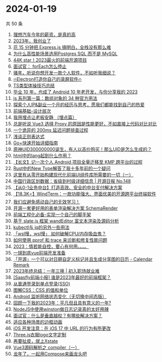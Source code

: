 # 2024-01-19

共 50 条

<!-- BEGIN JUEJIN -->
<!-- 最后更新时间 2024-01-19 01:04:52 +0800 -->
1. [理想汽车今年的薪资，是真的高](https://juejin.cn/post/7324224446452498442)
1. [2023年，我创业了](https://juejin.cn/post/7324213873783554083)
1. [花 15 分钟把 Express.js 搞明白，全栈没有那么难](https://juejin.cn/post/7324224387463348263)
1. [为什么高性能场景选用Postgres SQL 而不是 MySQL](https://juejin.cn/post/7324362442229891124)
1. [44K star！2023最火的前端开源项目](https://juejin.cn/post/7324750282859528229)
1. [面试官： forEach怎么停止](https://juejin.cn/post/7324384460136611850)
1. [骚年，听说你想开发一款个人软件，不如听我细说？](https://juejin.cn/post/7324384128572080147)
1. [🔥Electron打造你自己的录屏软件🔥](https://juejin.cn/post/7324140839780892684)
1. [TS类型体操技巧总结](https://juejin.cn/post/7324140839780777996)
1. [毕业 10 年，也成了 Android 10 年老开发，与你分享我的 2023](https://juejin.cn/post/7324535599657697331)
1. [js 系列第一篇：数组对象的 34 种官方用法](https://juejin.cn/post/7324531750622036003)
1. [探索个人IP&副业一个月的经历与思考，愿我们都能找到自己的热爱](https://juejin.cn/post/7324384067155509289)
1. [前端基础-设计层次](https://juejin.cn/post/7324478279720206377)
1. [我用埋点让老板安静 （埋点篇）](https://juejin.cn/post/7324334380373426227)
1. [总是听说 Vue3 选择 Proxy 的原因是性能更好，不如直接上代码对比对比](https://juejin.cn/post/7324141201802821672)
1. [一个诡异的 200ms 延迟问题排查过程](https://juejin.cn/post/7323484289355399231)
1. [浅谈正则表达式](https://juejin.cn/post/7324522555268513807)
1. [Go+快速开始详细指南](https://juejin.cn/post/7324129182278615078)
1. [原神UID300000000诞生，有人以高价购买！那么UID是怎么生成的？](https://juejin.cn/post/7324633501244063782)
1. [html中的lang起到什么作用？](https://juejin.cn/post/7324750286329282597)
1. [【长文】记一次个人 Android 项目全量迁移至 KMP 跨平台的过程](https://juejin.cn/post/7324384083428835367)
1. [Rust中的New Type解答了我十多年前的一个疑问](https://juejin.cn/post/7323948056264441908)
1. [这里有从零开始构建现代化前端UI组件库所需要的一切（一）](https://juejin.cn/post/7324011329883045915)
1. [中国行政区划数据：省级到村级详细信息 | 开源日报 No.148](https://juejin.cn/post/7324750282859036709)
1. [【从0-1业务中台】打造高效、安全的中台支付解决方案](https://juejin.cn/post/7323948056264474676)
1. [【18.3K⭐】WindTerm：一款功能强大、界面优美的开源跨平台终端软件](https://juejin.cn/post/7324630101873901603)
1. [我们应避免感动自己的无效学习！](https://juejin.cn/post/7324750284190105651)
1. [开源一套更好用的表单渲染解决方案 SchemaRender](https://juejin.cn/post/7323844835826319412)
1. [前端工程化必备-实现一个自己的脚手架](https://juejin.cn/post/7323484289355350079)
1. [基于 slate.js 框架 wandEditor 富文本渲染及源码分析](https://juejin.cn/post/7324528599779835930)
1. [kubectl与 jq的另外一些用法](https://juejin.cn/post/7324151621298094115)
1. [「wsl慢，wsl慢」 如何破解CPU/内存吸血鬼？](https://juejin.cn/post/7324186292297891890)
1. [如何使用 pprof 和 trace 来诊断和修复性能问题](https://juejin.cn/post/7324141201803509800)
1. [2023：情若能自控，要心有何用。。。。](https://juejin.cn/post/7324165965205225522)
1. [一镜到底vue前端开发准备](https://juejin.cn/post/7324564861902962739)
1. [「开源」一个可以对日期自定义标记并且生成分享图的日历 - Calendar Remark](https://juejin.cn/post/7324862242335260724)
1. [2023年终总结：一年三换 | 初入职场就业难](https://juejin.cn/post/7324334380373884979)
1. [[Saasfly前端小报] 谁是2023年最好的前端框架？](https://juejin.cn/post/7324992318417666111)
1. [从普通登录到单点登录(SSO)](https://juejin.cn/post/7324351711656394779)
1. [图解CSS：CSS 的值和单位](https://juejin.cn/post/7324680413926834215)
1. [Android 监听网络状态变化（无切换中间态版）](https://juejin.cn/post/7324345717908717587)
1. [回顾一下我的2023年：平凡但且具有意义的一年?](https://juejin.cn/post/7324630101873868835)
1. [NodeJS中使用winston做日志记录真的太好用辣](https://juejin.cn/post/7323867035635908649)
1. [面试官：什么是垂直越权？有哪些解决方案？](https://juejin.cn/post/7324384226933375012)
1. [适应各种场景的边框动画](https://juejin.cn/post/7323969107376177152)
1. [iOS 开发注意：在 iOS 17 中 URL 的行为有所更改](https://juejin.cn/post/7324478279719632937)
1. [Three.js衣服logo文字定制](https://juejin.cn/post/7324384460136071178)
1. [再要扯皮，就上Xstate](https://juejin.cn/post/7324624772978425868)
1. [Vue3源码解析之 compiler（一）](https://juejin.cn/post/7323539673346555943)
1. [龙年了，一起用Compose来画龙头吧](https://juejin.cn/post/7325132087282384923)
<!-- END JUEJIN -->